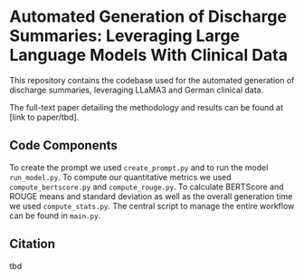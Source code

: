 # Automated Generation of Discharge Summaries: Leveraging Large Language Models With Clinical Data
This repository contains the codebase used for the automated generation of discharge summaries, leveraging LLaMA3 and German clinical data.

The full-text paper detailing the methodology and results can be found at [link to paper/tbd].

## Code Components
To create the prompt we used `create_prompt.py` and to run the model `run_model.py`.
To compute our quantitative metrics we used `compute_bertscore.py` and `compute_rouge.py`. To calculate BERTScore and ROUGE means and standard deviation as well as the overall generation time we used `compute_stats.py`.
The central script to manage the entire workflow can be found in  `main.py`.

## Citation
tbd
